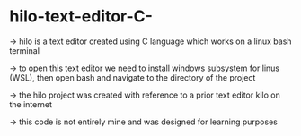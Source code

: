 # hilo-text-editor-C-

-> hilo is a text editor created using C language which works on a linux bash terminal

-> to open this text editor we need to install windows subsystem for linus (WSL), then open bash and navigate to the directory of the project

-> the hilo project was created with reference to a prior text editor kilo on the internet

-> this code is not entirely mine and was designed for learning purposes
